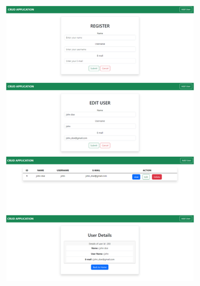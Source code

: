 <img src="https://github.com/mohamedali3521/CRUD-Application/blob/master/Add_User.png">
<img src="https://github.com/mohamedali3521/CRUD-Application/blob/master/Edit_User.png">
<img src="https://github.com/mohamedali3521/CRUD-Application/blob/master/homepage.png">
<img src="https://github.com/mohamedali3521/CRUD-Application/blob/master/User_details.png">
